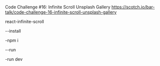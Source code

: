 Code Challenge #16: Infinite Scroll Unsplash Gallery
https://scotch.io/bar-talk/code-challenge-16-infinite-scroll-unsplash-gallery

react-infinite-scroll

--install

-npm i

--run

-run dev
